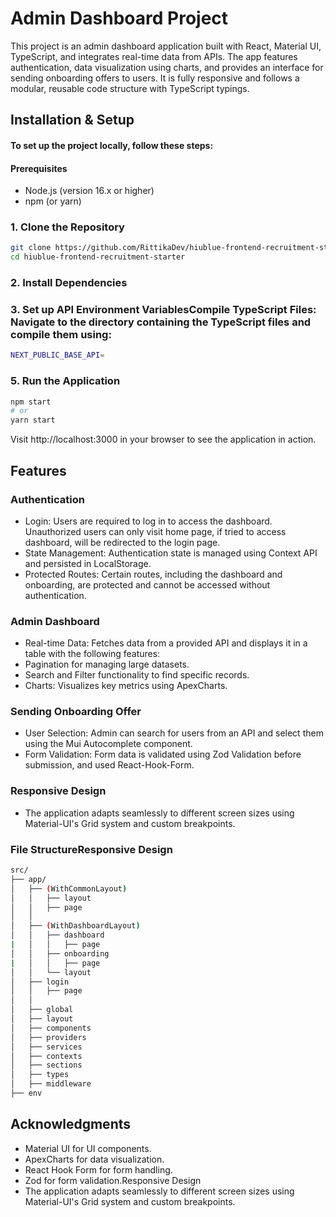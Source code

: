 # Admin Dashboard Project

This project is an admin dashboard application built with React, Material UI, TypeScript, and integrates real-time data from APIs. The app features authentication, data visualization using charts, and provides an interface for sending onboarding offers to users. It is fully responsive and follows a modular, reusable code structure with TypeScript typings.

## Installation & Setup

#### To set up the project locally, follow these steps:

#### Prerequisites

- Node.js (version 16.x or higher)
- npm (or yarn)

### 1. Clone the Repository

```bash
git clone https://github.com/RittikaDev/hiublue-frontend-recruitment-starter
cd hiublue-frontend-recruitment-starter
```

### 2. Install Dependencies

### 3. Set up API Environment VariablesCompile TypeScript Files: Navigate to the directory containing the TypeScript files and compile them using:

```bash
NEXT_PUBLIC_BASE_API=
```

### 5. Run the Application

```bash
npm start
# or
yarn start
```

Visit http://localhost:3000 in your browser to see the application in action.

## Features

### Authentication

- Login: Users are required to log in to access the dashboard. Unauthorized users can only visit home page, if tried to access dashboard, will be redirected to the login page.
- State Management: Authentication state is managed using Context API and persisted in LocalStorage.
- Protected Routes: Certain routes, including the dashboard and onboarding, are protected and cannot be accessed without authentication.

### Admin Dashboard

- Real-time Data: Fetches data from a provided API and displays it in a table with the following features:
- Pagination for managing large datasets.
- Search and Filter functionality to find specific records.
- Charts: Visualizes key metrics using ApexCharts.

### Sending Onboarding Offer

- User Selection: Admin can search for users from an API and select them using the Mui Autocomplete component.
- Form Validation: Form data is validated using Zod Validation before submission, and used React-Hook-Form.

### Responsive Design

- The application adapts seamlessly to different screen sizes using Material-UI's Grid system and custom breakpoints.

### File StructureResponsive Design

```bash
src/
├── app/
│   ├── (WithCommonLayout)
│   │   ├── layout
│   │   ├── page
│   │
│   ├── (WithDashboardLayout)
│   │   ├── dashboard
|   │   │   ├── page
│   │   ├── onboarding
|   │   │   ├── page
│   │   └── layout
│   ├── login
│   │   ├── page
│   │
│   ├── global
│   ├── layout
│   ├── components
│   ├── providers
│   ├── services
│   ├── contexts
│   ├── sections
│   ├── types
│   ├── middleware
├── env
```

## Acknowledgments

- Material UI for UI components.
- ApexCharts for data visualization.
- React Hook Form for form handling.
- Zod for form validation.Responsive Design
- The application adapts seamlessly to different screen sizes using Material-UI's Grid system and custom breakpoints.
